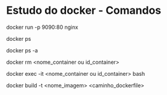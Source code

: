 # Estudo do docker - Comandos

docker run -p 9090:80 nginx

docker ps

docker ps -a

docker rm <nome_container ou id_container>

docker exec -it <nome_container ou id_container> bash

docker build -t <nome_imagem> <caminho_dockerfile>
